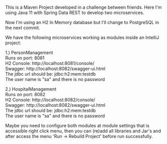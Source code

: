 
This is a Maven Project developed in a challenge between friends.
Here I'm using Java 11 with Spring Data REST to develop two microservices. 

Now I'm using an H2 In Memory database but I'll change to PostgreSQL in the next commit.

We have the following microservices working as modules inside an IntelliJ project:

1.) PersonManagement <br/>
Runs on port: 8081 <br/>
H2 Console: http://localhost:8081/console/ <br/>
Swagger: http://localhost:8082/swagger-ui.html <br/>
The jdbc url should be: jdbc:h2:mem:testdb <br/>
The user name is "sa" and there is no password

2.) HospitalManagement <br/>
Runs on port: 8082 <br/>
H2 Console: http://localhost:8082/console/ <br/>
Swagger: http://localhost:8082/swagger-ui.html <br/>
The jdbc url should be: jdbc:h2:mem:testdb <br/>
The user name is "sa" and there is no password

Maybe you need to configure both modules at module settings that is accessible right click menu, then you can (re)add all libraries and Jar's and after access the menu 'Run -> Rebuild Project' before run successfully.

